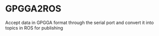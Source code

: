 # GPGGA2ROS
Accept data in GPGGA format through the serial port and convert it into topics in ROS for publishing
